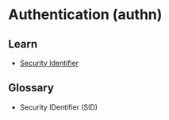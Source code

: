 # Authentication (authn)

<!--
https://github.com/clerkinc
https://logto.io
-->

## Learn

- [Security Identifier](https://en.wikipedia.org/wiki/Security_Identifier)

## Glossary

- Security IDentifier (SID)

<!--
https://domain.com/sign-in?redirect=https://acme.com
-->
